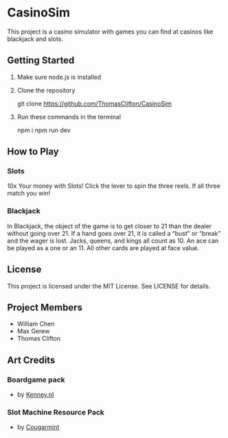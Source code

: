 # CasinoSim
This project is a casino simulator with games you can find at casinos like blackjack and slots.

## Getting Started
1. Make sure node.js is installed
2. Clone the repository 

    git clone https://github.com/ThomasClifton/CasinoSim

3. Run these commands in the terminal

    npm i
    npm run dev

## How to Play

### Slots
10x Your money with Slots! Click the lever to spin the three reels. If all three match you win!

### Blackjack
In Blackjack, the object of the game is to get closer to 21 than the dealer without going over 21. If a hand goes over 21, it is called a “bust” or “break” and the wager is lost. Jacks, queens, and kings all count as 10. An ace can be played as a one or an 11. All other cards are played at face value.

## License
This project is licensed under the MIT License. See LICENSE for details.

## Project Members
- William Chen
- Max Gerew
- Thomas Clifton

## Art Credits
### Boardgame pack
- by [Kenney.nl](https://opengameart.org/content/boardgame-pack)
### Slot Machine Resource Pack
- by [Cougarmint](https://opengameart.org/content/slot-machine-resource-pack)